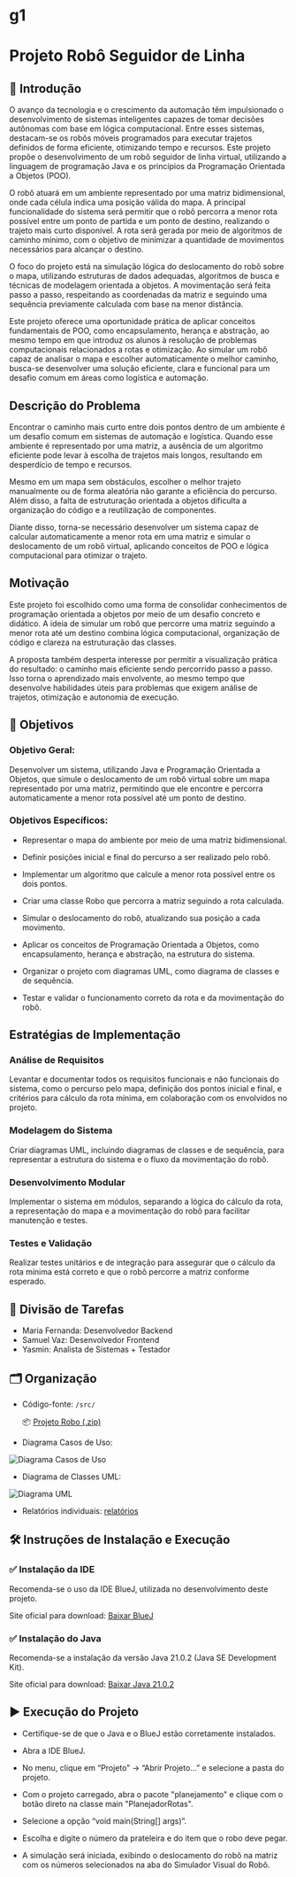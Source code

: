 # g1
# Projeto Robô Seguidor de Linha

## 📘 Introdução
O avanço da tecnologia e o crescimento da automação têm impulsionado o desenvolvimento de sistemas inteligentes capazes de tomar decisões autônomas com base em lógica computacional. Entre esses sistemas, destacam-se os robôs móveis programados para executar trajetos definidos de forma eficiente, otimizando tempo e recursos. Este projeto propõe o desenvolvimento de um robô seguidor de linha virtual, utilizando a linguagem de programação Java e os princípios da Programação Orientada a Objetos (POO).

O robô atuará em um ambiente representado por uma matriz bidimensional, onde cada célula indica uma posição válida do mapa. A principal funcionalidade do sistema será permitir que o robô percorra a menor rota possível entre um ponto de partida e um ponto de destino, realizando o trajeto mais curto disponível. A rota será gerada por meio de algoritmos de caminho mínimo, com o objetivo de minimizar a quantidade de movimentos necessários para alcançar o destino.

O foco do projeto está na simulação lógica do deslocamento do robô sobre o mapa, utilizando estruturas de dados adequadas, algoritmos de busca e técnicas de modelagem orientada a objetos. A movimentação será feita passo a passo, respeitando as coordenadas da matriz e seguindo uma sequência previamente calculada com base na menor distância.

Este projeto oferece uma oportunidade prática de aplicar conceitos fundamentais de POO, como encapsulamento, herança e abstração, ao mesmo tempo em que introduz os alunos à resolução de problemas computacionais relacionados a rotas e otimização. Ao simular um robô capaz de analisar o mapa e escolher automaticamente o melhor caminho, busca-se desenvolver uma solução eficiente, clara e funcional para um desafio comum em áreas como logística e automação.

## Descrição do Problema
Encontrar o caminho mais curto entre dois pontos dentro de um ambiente é um desafio comum em sistemas de automação e logística. Quando esse ambiente é representado por uma matriz, a ausência de um algoritmo eficiente pode levar à escolha de trajetos mais longos, resultando em desperdício de tempo e recursos.

Mesmo em um mapa sem obstáculos, escolher o melhor trajeto manualmente ou de forma aleatória não garante a eficiência do percurso. Além disso, a falta de estruturação orientada a objetos dificulta a organização do código e a reutilização de componentes.

Diante disso, torna-se necessário desenvolver um sistema capaz de calcular automaticamente a menor rota em uma matriz e simular o deslocamento de um robô virtual, aplicando conceitos de POO e lógica computacional para otimizar o trajeto.

## Motivação
Este projeto foi escolhido como uma forma de consolidar conhecimentos de programação orientada a objetos por meio de um desafio concreto e didático. A ideia de simular um robô que percorre uma matriz seguindo a menor rota até um destino combina lógica computacional, organização de código e clareza na estruturação das classes.

A proposta também desperta interesse por permitir a visualização prática do resultado: o caminho mais eficiente sendo percorrido passo a passo. Isso torna o aprendizado mais envolvente, ao mesmo tempo que desenvolve habilidades úteis para problemas que exigem análise de trajetos, otimização e autonomia de execução.



## 🎯 Objetivos

### Objetivo Geral:
Desenvolver um sistema, utilizando Java e Programação Orientada a Objetos, que simule o deslocamento de um robô virtual sobre um mapa representado por uma matriz, permitindo que ele encontre e percorra automaticamente a menor rota possível até um ponto de destino.


### Objetivos Específicos:
- Representar o mapa do ambiente por meio de uma matriz bidimensional.

- Definir posições inicial e final do percurso a ser realizado pelo robô.

- Implementar um algoritmo que calcule a menor rota possível entre os dois pontos.

- Criar uma classe Robo que percorra a matriz seguindo a rota calculada.

- Simular o deslocamento do robô, atualizando sua posição a cada movimento.

- Aplicar os conceitos de Programação Orientada a Objetos, como encapsulamento, herança e abstração, na estrutura do sistema.

- Organizar o projeto com diagramas UML, como diagrama de classes e de sequência.

- Testar e validar o funcionamento correto da rota e da movimentação do robô.

## Estratégias de Implementação
### Análise de Requisitos
Levantar e documentar todos os requisitos funcionais e não funcionais do sistema, como o percurso pelo mapa, definição dos pontos inicial e final, e critérios para cálculo da rota mínima, em colaboração com os envolvidos no projeto.

### Modelagem do Sistema
Criar diagramas UML, incluindo diagramas de classes e de sequência, para representar a estrutura do sistema e o fluxo da movimentação do robô.

### Desenvolvimento Modular
Implementar o sistema em módulos, separando a lógica do cálculo da rota, a representação do mapa e a movimentação do robô para facilitar manutenção e testes.

### Testes e Validação
Realizar testes unitários e de integração para assegurar que o cálculo da rota mínima está correto e que o robô percorre a matriz conforme esperado.

## 📌 Divisão de Tarefas
- Maria Fernanda: Desenvolvedor Backend
- Samuel Vaz: Desenvolvedor Frontend
- Yasmin: Analista de Sistemas + Testador

## 🗂️ Organização
- Código-fonte: `/src/`
  
  📦 [Projeto Robo (.zip)](codigo-fonte/ProjetoRoboFinal.zip)

- Diagrama Casos de Uso:
  
 ![Diagrama Casos de Uso](https://github.com/poo-ee-2025-1/g1/blob/main/diagramas/casos%20de%20uso.png?raw=true)
  
- Diagrama de Classes UML:

 ![Diagrama UML](https://github.com/poo-ee-2025-1/g1/blob/main/diagramas/diagrama%20de%20classes%20projeto%20robo.png?raw=true)

  
- Relatórios individuais: [relatórios](./relatórios)

## 🛠️ Instruções de Instalação e Execução
### ✅ Instalação da IDE
Recomenda-se o uso da IDE BlueJ, utilizada no desenvolvimento deste projeto.

Site oficial para download: [Baixar BlueJ](https://www.bluej.org)

### ✅ Instalação do Java
Recomenda-se a instalação da versão Java 21.0.2 (Java SE Development Kit).

Site oficial para download: [Baixar Java 21.0.2](https://www.oracle.com/java/technologies/javase-downloads.html)

## ▶️ Execução do Projeto
- Certifique-se de que o Java e o BlueJ estão corretamente instalados.

- Abra a IDE BlueJ.

- No menu, clique em “Projeto” → “Abrir Projeto…” e selecione a pasta do projeto.

- Com o projeto carregado, abra o pacote "planejamento" e clique com o botão direto na classe main "PlanejadorRotas".

- Selecione a opção “void main(String[] args)”.

- Escolha e digite o número da prateleira e do item que o robo deve pegar.

- A simulação será iniciada, exibindo o deslocamento do robô na matriz com os números selecionados na aba do Simulador Visual do Robô.
